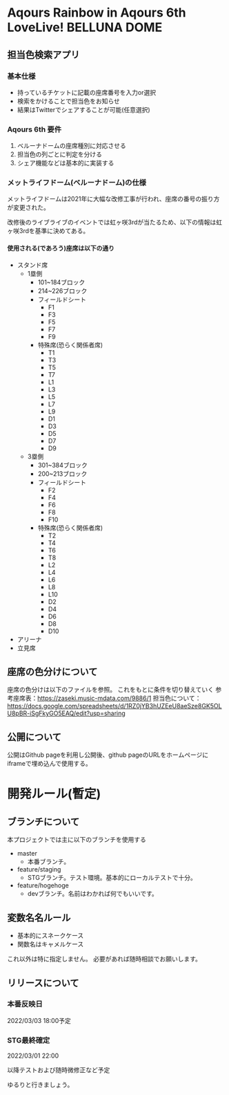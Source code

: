 # Aqours Rainbow in Aqours 6th LoveLive! BELLUNA DOME
## 担当色検索アプリ

### 基本仕様
- 持っているチケットに記載の座席番号を入力or選択
- 検索をかけることで担当色をお知らせ
- 結果はTwitterでシェアすることが可能(任意選択)

### Aqours 6th 要件
1. ベルーナドームの座席種別に対応させる
2. 担当色の列ごとに判定を分ける
3. シェア機能などは基本的に実装する

### メットライフドーム(ベルーナドーム)の仕様
メットライフドームは2021年に大幅な改修工事が行われ、座席の番号の振り方が変更された。

改修後のライブライブのイベントでは虹ヶ咲3rdが当たるため、以下の情報は虹ヶ咲3rdを基準に決めてある。

#### 使用される(であろう)座席は以下の通り
- スタンド席
  - 1塁側
    - 101~184ブロック
    - 214~226ブロック
    - フィールドシート
      - F1
      - F3
      - F5
      - F7
      - F9
    - 特殊席(恐らく関係者席)
      - T1
      - T3
      - T5
      - T7
      - L1
      - L3
      - L5
      - L7
      - L9
      - D1
      - D3
      - D5
      - D7
      - D9
  - 3塁側
    - 301~384ブロック
    - 200~213ブロック
    - フィールドシート
      - F2
      - F4
      - F6
      - F8
      - F10
    - 特殊席(恐らく関係者席)
      - T2
      - T4
      - T6
      - T8
      - L2
      - L4
      - L6
      - L8
      - L10
      - D2
      - D4
      - D6
      - D8
      - D10
- アリーナ
- 立見席

## 座席の色分けについて
座席の色分けは以下のファイルを参照。
これをもとに条件を切り替えていく
参考座席表：https://zaseki.music-mdata.com/9886/1
担当色について： https://docs.google.com/spreadsheets/d/1RZ0jYB3hUZEeU8aeSze8GK5OLU8pBR-iSgFkyGO5EAQ/edit?usp=sharing

## 公開について
公開はGithub pageを利用し公開後、github pageのURLをホームページにiframeで埋め込んで使用する。

# 開発ルール(暫定)
## ブランチについて
本プロジェクトでは主に以下のブランチを使用する

- master
  - 本番ブランチ。
- feature/staging
  - STGブランチ。テスト環境。基本的にローカルテストで十分。
- feature/hogehoge
  - devブランチ。名前はわかれば何でもいいです。

## 変数名名ルール
- 基本的にスネークケース
- 関数名はキャメルケース

これ以外は特に指定しません。
必要があれば随時相談でお願いします。

## リリースについて
### 本番反映日
2022/03/03 18:00予定

### STG最終確定
2022/03/01 22:00

以降テストおよび随時微修正など予定

ゆるりと行きましょう。

